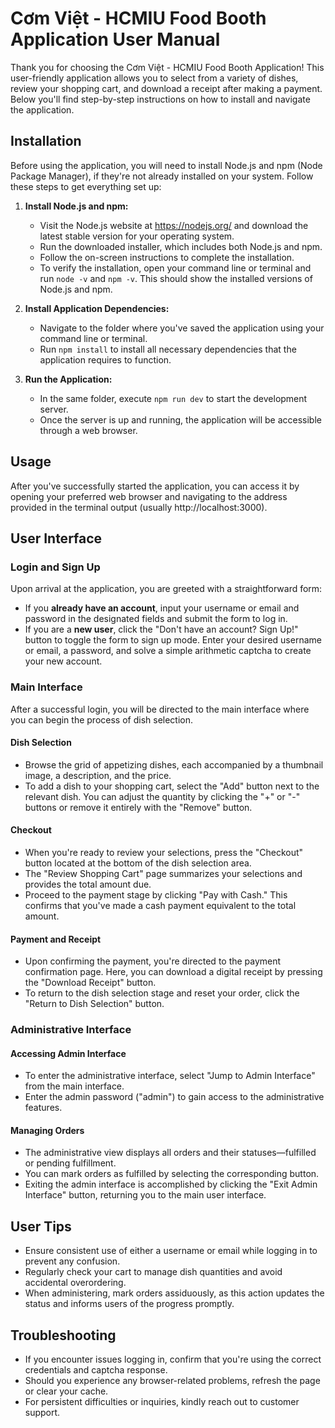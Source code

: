# Cơm Việt - HCMIU Food Booth Application User Manual

Thank you for choosing the Cơm Việt - HCMIU Food Booth Application! This user-friendly application allows you to select from a variety of dishes, review your shopping cart, and download a receipt after making a payment. Below you'll find step-by-step instructions on how to install and navigate the application.

## Installation

Before using the application, you will need to install Node.js and npm (Node Package Manager), if they're not already installed on your system. Follow these steps to get everything set up:

1. **Install Node.js and npm:**

   - Visit the Node.js website at https://nodejs.org/ and download the latest stable version for your operating system.
   - Run the downloaded installer, which includes both Node.js and npm.
   - Follow the on-screen instructions to complete the installation.
   - To verify the installation, open your command line or terminal and run `node -v` and `npm -v`. This should show the installed versions of Node.js and npm.

2. **Install Application Dependencies:**

   - Navigate to the folder where you've saved the application using your command line or terminal.
   - Run `npm install` to install all necessary dependencies that the application requires to function.

3. **Run the Application:**

   - In the same folder, execute `npm run dev` to start the development server.
   - Once the server is up and running, the application will be accessible through a web browser.

## Usage

After you've successfully started the application, you can access it by opening your preferred web browser and navigating to the address provided in the terminal output (usually http://localhost:3000).

## User Interface

### Login and Sign Up

Upon arrival at the application, you are greeted with a straightforward form:

- If you **already have an account**, input your username or email and password in the designated fields and submit the form to log in.
- If you are a **new user**, click the "Don't have an account? Sign Up!" button to toggle the form to sign up mode. Enter your desired username or email, a password, and solve a simple arithmetic captcha to create your new account.

### Main Interface

After a successful login, you will be directed to the main interface where you can begin the process of dish selection.

#### Dish Selection

- Browse the grid of appetizing dishes, each accompanied by a thumbnail image, a description, and the price.
- To add a dish to your shopping cart, select the "Add" button next to the relevant dish. You can adjust the quantity by clicking the "+" or "-" buttons or remove it entirely with the "Remove" button.

#### Checkout

- When you're ready to review your selections, press the "Checkout" button located at the bottom of the dish selection area.
- The "Review Shopping Cart" page summarizes your selections and provides the total amount due.
- Proceed to the payment stage by clicking "Pay with Cash." This confirms that you've made a cash payment equivalent to the total amount.

#### Payment and Receipt

- Upon confirming the payment, you're directed to the payment confirmation page. Here, you can download a digital receipt by pressing the "Download Receipt" button.
- To return to the dish selection stage and reset your order, click the "Return to Dish Selection" button.

### Administrative Interface

#### Accessing Admin Interface

- To enter the administrative interface, select "Jump to Admin Interface" from the main interface.
- Enter the admin password ("admin") to gain access to the administrative features.
  
#### Managing Orders

- The administrative view displays all orders and their statuses—fulfilled or pending fulfillment.
- You can mark orders as fulfilled by selecting the corresponding button.
- Exiting the admin interface is accomplished by clicking the "Exit Admin Interface" button, returning you to the main user interface.

## User Tips

- Ensure consistent use of either a username or email while logging in to prevent any confusion.
- Regularly check your cart to manage dish quantities and avoid accidental overordering.
- When administering, mark orders assiduously, as this action updates the status and informs users of the progress promptly.

## Troubleshooting

- If you encounter issues logging in, confirm that you're using the correct credentials and captcha response.
- Should you experience any browser-related problems, refresh the page or clear your cache.
- For persistent difficulties or inquiries, kindly reach out to customer support.
